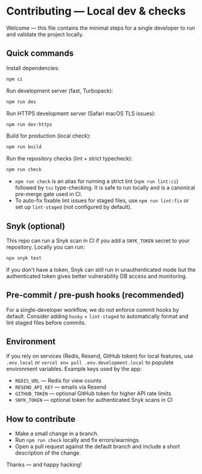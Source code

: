 # Contributing — Local dev & checks

Welcome — this file contains the minimal steps for a single developer to run and validate the project locally.

## Quick commands

Install dependencies:

```bash
npm ci
```

Run development server (fast, Turbopack):

```bash
npm run dev
```

Run HTTPS development server (Safari macOS TLS issues):

```bash
npm run dev:https
```

Build for production (local check):

```bash
npm run build
```

Run the repository checks (lint + strict typecheck):

```bash
npm run check
```

- `npm run check` is an alias for running a strict lint (`npm run lint:ci`) followed by `tsc` type-checking. It is safe to run locally and is a canonical pre-merge gate used in CI.
- To auto-fix fixable lint issues for staged files, use `npm run lint:fix` or set up `lint-staged` (not configured by default).

## Snyk (optional)

This repo can run a Snyk scan in CI if you add a `SNYK_TOKEN` secret to your repository. Locally you can run:

```bash
npx snyk test
```

If you don't have a token, Snyk can still run in unauthenticated mode but the authenticated token gives better vulnerability DB access and monitoring.

## Pre-commit / pre-push hooks (recommended)

For a single-developer workflow, we do not enforce commit hooks by default. Consider adding `husky` + `lint-staged` to automatically format and lint staged files before commits.

## Environment

If you rely on services (Redis, Resend, GitHub token) for local features, use `.env.local` or `vercel env pull .env.development.local` to populate environment variables. Example keys used by the app:

- `REDIS_URL` — Redis for view counts
- `RESEND_API_KEY` — emails via Resend
- `GITHUB_TOKEN` — optional GitHub token for higher API rate limits
- `SNYK_TOKEN` — optional token for authenticated Snyk scans in CI

## How to contribute

- Make a small change in a branch.
- Run `npm run check` locally and fix errors/warnings.
- Open a pull request against the default branch and include a short description of the change.

Thanks — and happy hacking!
